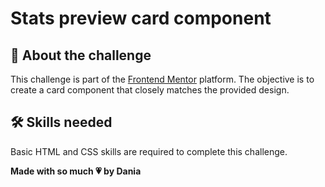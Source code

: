 # Stats preview card component 

## 📝 About the challenge

This challenge is part of the [Frontend Mentor](https://www.frontendmentor.io/) platform. The objective is to create a card component that closely matches the provided design.

## 🛠️ Skills needed

Basic HTML and CSS skills are required to complete this challenge.

**Made with so much 💗 by Dania** 
